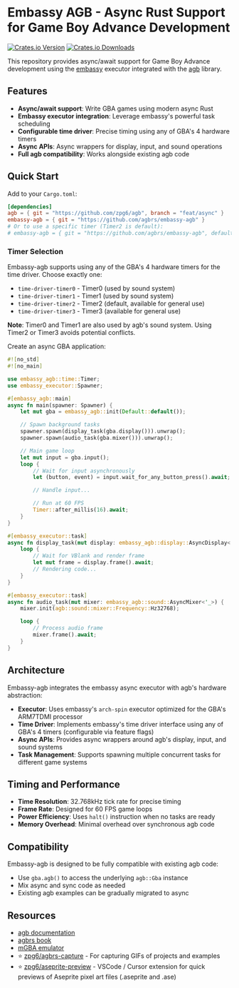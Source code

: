 # Embassy AGB - Async Rust Support for Game Boy Advance Development

[![Crates.io Version](https://img.shields.io/crates/v/embassy-agb)](https://crates.io/crates/embassy-agb)
[![Crates.io Downloads](https://img.shields.io/crates/d/embassy-agb)](https://crates.io/crates/embassy-agb)

This repository provides async/await support for Game Boy Advance development using the [embassy](https://embassy.dev) executor integrated with the [agb](https://agbrs.dev) library.

## Features

- **Async/await support**: Write GBA games using modern async Rust
- **Embassy executor integration**: Leverage embassy's powerful task scheduling
- **Configurable time driver**: Precise timing using any of GBA's 4 hardware timers
- **Async APIs**: Async wrappers for display, input, and sound operations
- **Full agb compatibility**: Works alongside existing agb code

## Quick Start

Add to your `Cargo.toml`:

```toml
[dependencies]
agb = { git = "https://github.com/zpg6/agb", branch = "feat/async" }
embassy-agb = { git = "https://github.com/agbrs/embassy-agb" }
# Or to use a specific timer (Timer2 is default):
# embassy-agb = { git = "https://github.com/agbrs/embassy-agb", default-features = false, features = ["executor", "time-driver-timer0"] }
```

### Timer Selection

Embassy-agb supports using any of the GBA's 4 hardware timers for the time driver. Choose exactly one:

- `time-driver-timer0` - Timer0 (used by sound system)
- `time-driver-timer1` - Timer1 (used by sound system)
- `time-driver-timer2` - Timer2 (default, available for general use)
- `time-driver-timer3` - Timer3 (available for general use)

**Note**: Timer0 and Timer1 are also used by agb's sound system. Using Timer2 or Timer3 avoids potential conflicts.

Create an async GBA application:

```rust
#![no_std]
#![no_main]

use embassy_agb::time::Timer;
use embassy_executor::Spawner;

#[embassy_agb::main]
async fn main(spawner: Spawner) {
    let mut gba = embassy_agb::init(Default::default());

    // Spawn background tasks
    spawner.spawn(display_task(gba.display())).unwrap();
    spawner.spawn(audio_task(gba.mixer())).unwrap();

    // Main game loop
    let mut input = gba.input();
    loop {
        // Wait for input asynchronously
        let (button, event) = input.wait_for_any_button_press().await;

        // Handle input...

        // Run at 60 FPS
        Timer::after_millis(16).await;
    }
}

#[embassy_executor::task]
async fn display_task(mut display: embassy_agb::display::AsyncDisplay<'_>) {
    loop {
        // Wait for VBlank and render frame
        let mut frame = display.frame().await;
        // Rendering code...
    }
}

#[embassy_executor::task]
async fn audio_task(mut mixer: embassy_agb::sound::AsyncMixer<'_>) {
    mixer.init(agb::sound::mixer::Frequency::Hz32768);

    loop {
        // Process audio frame
        mixer.frame().await;
    }
}
```

## Architecture

Embassy-agb integrates the embassy async executor with agb's hardware abstraction:

- **Executor**: Uses embassy's `arch-spin` executor optimized for the GBA's ARM7TDMI processor
- **Time Driver**: Implements embassy's time driver interface using any of GBA's 4 timers (configurable via feature flags)
- **Async APIs**: Provides async wrappers around agb's display, input, and sound systems
- **Task Management**: Supports spawning multiple concurrent tasks for different game systems

## Timing and Performance

- **Time Resolution**: 32.768kHz tick rate for precise timing
- **Frame Rate**: Designed for 60 FPS game loops
- **Power Efficiency**: Uses `halt()` instruction when no tasks are ready
- **Memory Overhead**: Minimal overhead over synchronous agb code

## Compatibility

Embassy-agb is designed to be fully compatible with existing agb code:

- Use `gba.agb()` to access the underlying `agb::Gba` instance
- Mix async and sync code as needed
- Existing agb examples can be gradually migrated to async

## Resources

- [agb documentation](https://docs.rs/agb/latest/agb/)
- [agbrs book](https://agbrs.dev/book/)
- [mGBA emulator](https://mgba.io)
- ⭐️ [zpg6/agbrs-capture](https://github.com/zpg6/agbrs-capture) - For capturing GIFs of projects and examples
- ⭐️ [zpg6/aseprite-preview](https://marketplace.visualstudio.com/items?itemName=grimaldi-tech.aseprite-preview) - VSCode / Cursor extension for quick previews of Aseprite pixel art files (.aseprite and .ase)
